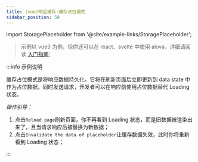 ```yaml
---
title: (vue)响应缓存-缓存占位模式
sidebar_position: 50
---
```


import StoragePlaceholder from '@site/example-links/StoragePlaceholder';

> 示例以 vue3 为例，但你还可以在 react、svelte 中使用 alova，详细请阅读 [入门指南](/tutorial/getting-started);

<StoragePlaceholder></StoragePlaceholder>

:::info 示例说明

缓存占位模式是将响应数据持久化，它将在刷新页面后立即更新到 data state 中作为占位数据，同时发送请求，开发者可以在响应前使用占位数据替代 Loading 状态。

_操作引导：_

1. 点击`Reload page`刷新页面，你不再看到 Loading 状态，而是旧数据被渲染出来了，且当请求响应后被替换为新数据；
2. 点击`Invalidate the data of placeholder`让缓存数据失效，此时你将重新看到 Loading 状态；

:::

